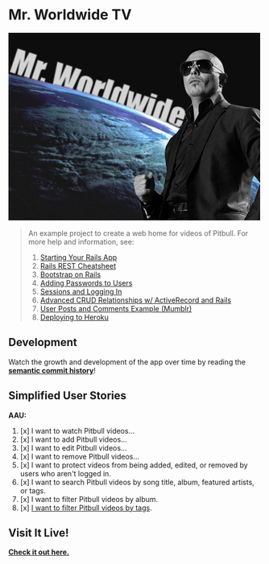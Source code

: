 # Mr. Worldwide TV

![Image of Pitbull in front of a planet that says Mr. Worldwide.][splash]

> An example project to create a web home for videos of Pitbull. For 
> more help and information, see:
> 
> 1. [Starting Your Rails App][starting]
> 2. [Rails REST Cheatsheet][rest]
> 3. [Bootstrap on Rails][bootstrap]
> 4. [Adding Passwords to Users][auth-pass]
> 5. [Sessions and Logging In][auth-login]
> 6. [Advanced CRUD Relationships w/ ActiveRecord and Rails][crud]
> 7. [User Posts and Comments Example (Mumblr)][mumblr]
> 8. [Deploying to Heroku][heroku]

## Development

Watch the growth and development of the app over time by reading the
**[semantic commit history][commits]**!

## Simplified User Stories

**AAU:**

1.  [x] I want to watch Pitbull videos…
2.  [x] I want to add Pitbull videos…
3.  [x] I want to edit Pitbull videos…
4.  [x] I want to remove Pitbull videos…
5.  [x] I want to protect videos from being added, edited, or removed
        by users who aren't logged in.
6.  [x] I want to search Pitbull videos by song title, album, featured 
        artists, or tags.
7.  [x] I want to filter Pitbull videos by album.
8.  [x] [I want to filter Pitbull videos by tags][tagging].

## Visit It Live!

**[Check it out here.][deployed]**

<!-- LINKS -->

[splash]:     public/images/mr-worldwide.png
[starting]:   https://gist.github.com/h4w5/c1bfb13a78d71de72ec0
[rest]:       https://github.com/ga-students/WDI_DTLA_8/blob/master/resources/cheatsheets/rails_rest_cheatsheet.md
[bootstrap]:  https://github.com/ga-students/WDI_DTLA_8/blob/master/resources/cheatsheets/bootstrap_rails_setup.md
[auth-pass]:  https://github.com/ga-students/WDI_DTLA_8/blob/master/work/w05/d04/instructor/user-models-with-passwords/user-models-with-passwords-lesson.md
[auth-login]: https://github.com/ga-students/WDI_DTLA_8/blob/master/work/w05/d04/instructor/sessions-logging-in-by-hand/sessions-logging-in-by-hand-lesson.md
[crud]:       https://github.com/h4w5/crud_related_models
[heroku]:     https://devcenter.heroku.com/articles/getting-started-with-rails4
[commits]:    https://github.com/h4w5/mrworldwide_tv_app/commits/master?page=2
[deployed]:   https://stormy-fjord-66128.herokuapp.com
[mumblr]:     https://github.com/h4w5/mumblr_app
[tagging]:    https://github.com/h4w5/mrworldwide_tv_app/compare/007e7d5...ddfb562
